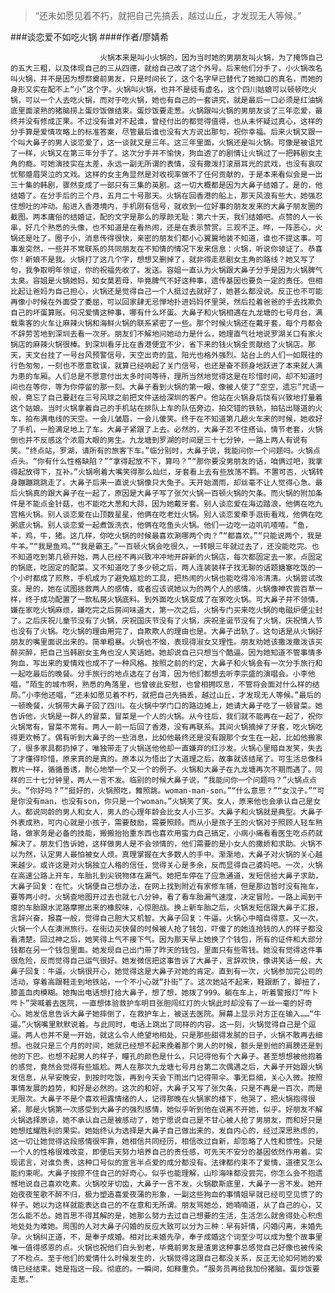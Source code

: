 > “还未如愿见着不朽，就把自己先搞丢，越过山丘，才发现无人等候。”

###谈恋爱不如吃火锅
####作者/廖婧希

						火锅本来是叫小火锅的，因为当时她的男朋友叫火锅，为了掩饰自己的五大三粗，以及体现自己的三从四德，就给自己改了这个外号。后来他们分手了，小火锅改名叫火锅，并不是因为想祭奠前男友，只是时间长了，这个名字早已替代了她拗口的真名，而她的身形又实在配不上“小”这个字。火锅叫火锅，也并不是徒有虚名，这个四川姑娘可以顿顿吃火锅，可以一个人去吃火锅，而对于吃火锅，她也有自己的一套讲究，就是最后一口必须是红油锅底里面滚熟的猪脑捞上蛋炒饭做结束。蛋炒饭要走葱。火锅跟叫火锅的男朋友谈了三年恋爱，最终并没有修成正果。不过没有谁对不起谁，曾经付出的都觉得值得，也从未怀疑过真心，这样的分手算是爱情攻略上的标准答案，尽管最后谁也没有大方说出那句，祝你幸福。后来火锅又跟一个叫大鼻子的男人谈恋爱了，这一谈就又是三年。这三年里面，火锅还是叫火锅。可像是被诅咒了一样，火锅又在第三年分手了。这次分手并不愉快，狗血透了的剧情让火锅过了一把韩剧女主角的瘾。可她演技实在太差，永远一副无所谓的表情，没有撒泼打滚扇耳光的武戏，也没有哀叹忧郁蹙眉哭泣的文戏。这样的女主角显然是对收视率做不了任何贡献的，于是本来看似会是一出三十集的韩剧，骤然变成了一部只有三集的英剧。这一切大概都是因为大鼻子结婚了。是的，他结婚了。在分手后的三个月，五月二十号那天。火锅在回香港的船上，那天风浪有些大，她强忍住想吐的冲动。船进入香港境内，手机刚有信号，就收到一位好事的朋友发来的大鼻子朋友圈的截图。两本庸俗的结婚证，配的文字是那么的厚颜无耻：第六十天，我们结婚吧。点赞的人一长串，好几个熟悉的头像，也不知道是在看热闹，还是在表示赞赏。三观不正。哗，一阵恶心，火锅还是吐了。圈子小，消息传得很快，亲密的朋友们都小心翼翼地装不知道，谁也不提这事。可事发突然，一些并不常联系的共同朋友在不知情的情况下发来信息：火锅，听说你领证了。恭喜你！新娘不是我。火锅打了这几个字，想想又删掉了，就非得走悲剧女主角的路线？她又写了句，我争取明年领证，你的祝福先收了。发送。容姐一直认为火锅跟大鼻子分手是因为火锅脾气太臭。容姐是火锅她妈，知女莫若母，毕竟脾气不好这种事，遗传基因也要负一定的责任。但相比起让爸妈为自己担心，火锅还是觉得自己一个人挺过去就好了，她甚么都没说。反正也不可能再像小时候在外面受了委屈，可以回家肆无忌惮地扑进妈妈怀里哭，然后拉着爸爸的手去找欺负自己的坏蛋算账。何况爱情这种事，哪有什么坏蛋。大鼻子和火锅相遇在九龙塘的七号月台，满载乘客的火车让麻辣火锅和海鲜火锅的联系紧密了一些。那个时候火锅还在戴牙套，每个月都会不辞劳苦地到深圳去看一次牙。朋友们不解地问她动力是什么，她理直气壮地说罗湖关口有家火锅店的麻辣火锅很棒。到深圳看牙比在香港便宜不少，省下来的钱火锅全贡献给了火锅店。那天，天文台挂了一号台风预警信号，天空出奇的蓝，阳光也格外强烈。站台上的人们一如既往的行色匆匆，一刻也不愿意耽误，就算已经响起了关门信号，也还是奋不顾身地跃进了本来就人满为患的车厢。人们总是不愿意付出太多时间等待，理所当然地觉得这是在珍惜时间，却不知道时间也在等你，等为你停留的那一刻。大鼻子看到火锅的第一眼，像被人使了“空空，遗忘”咒语一般，竟忘了自己要赶在三号风球之前把文件送给深圳的客户。他站在火锅身后饶有兴致地打量着这个姑娘。当时火锅拿着自己的手机站在排队上车的队伍旁边，拍交错的铁轨，拍钻出隧道的火车，拍布满电线的天空。一会儿皱眉，一会儿傻笑。终于在不知道第几趟火车来的时候，她收好了手机，一脸满足地上了车。大鼻子紧跟了上去。必然的，大鼻子忍不住搭讪，情节老套，火锅倒也并不反感这个浓眉大眼的男生。九龙塘到罗湖的时间是三十七分钟，一路上两人有说有笑。“终点站，罗湖，请所有的旅客下车。”临分别时，大鼻子说，我能问你一个问题吗。火锅点点头。“你有什么性格缺陷？”“拿得起放不下，算吗？”“那你要没男朋友的话，咱俩过吧，我拿得起放得下，互补。”火锅咧着大嘴笑得那么灿烂，牙套看上去有些放荡不羁。不置可否，火锅转身蹦蹦跳跳走了。大鼻子后来一直说火锅像只大兔子。天开始滴雨，却丝毫不让人觉得心急。最后火锅真的跟大鼻子在一起了，原因是大鼻子写了张欠火锅一百顿火锅的欠条。而火锅的附加条件是不能点金针菇，也不能吃大葱和大蒜，因为她戴牙套。别人谈恋爱在海边踏浪，他俩在吃九宫格火锅。别人谈恋爱在山顶数星星，他俩在吃老灶火锅。别人谈恋爱牵手逛街看戏，他俩在吃粥底火锅。别人谈恋爱一起煮饭洗衣，他俩在吃鱼头火锅。他们一边吃一边叽叽喳喳。“鱼，羊，鸡，牛，猪。这几样，你吃火锅的时候最喜欢涮哪两个肉？”“都喜欢。”“只能说两个，我是牛羊。”“我是鱼鸡。”“我是霸王。”一百顿火锅会吃很久，一转眼三年就过去了，还没能吃完。也不知道吃到第几顿开始，两人已经不再兴致冲冲地开辟新的火锅店，每次都固定去一家，点固定的锅底，吃固定的配菜。又不知道吃了多少顿之后，两人连装装样子找无聊的话题搪塞吃饭的一个小时都成了煎熬，手机成为了避免尴尬的工具，把热闹的火锅也能吃得冷冷清清。火锅尝试改变。是的，她在试图拯救两人的感情，或者应该说她以为的两个人的感情。火锅像神农尝百草一样，终于成功配置了一款私房火锅底料。到外面吃火锅变成了在家吃火锅。可大鼻子并不领情，嫌在家吃火锅麻烦，嫌吃完之后房间味道大，第一次之后，火锅专门买来吃火锅的电磁炉便尘封了。之后庆祝儿童节没有了火锅，庆祝国庆节没有了火锅，庆祝圣诞节没有了火锅，庆祝情人节也没有了火锅。吃火锅的理由用完了，自欺欺人的理由也是。大鼻子出轨了。这句话是从火锅好朋友的嘴里面说出来的。简单粗暴。火锅也不恼，表现得淑女又理性。朋友劝她该撒泼撒泼该买醉买醉，把自己当韩剧女主角也没人笑话她。她却说自己只想当个酷逼。因为她知道不管事情多狗血，写出来的爱情戏也成不了一种风格。按照之前的约定，大鼻子和火锅会有一次分手旅行和一起吃最后的晚餐。分手旅行的地点选在了台湾，因为他们都想去听李宗盛的演唱会。小李他唱，“陌生的城市啊，熟悉的角落里，也曾彼此安慰，也曾相拥叹息，不管将会面对什么样的结局。”小李他还唱，“还未如愿见着不朽，就把自己先搞丢，越过山丘，才发现无人等候。”最后的一顿晚餐，火锅带大鼻子回了四川。在火锅中学门口的路边摊上，她请大鼻子吃了一顿冒菜。她告诉他，火锅是一群人的冒菜，冒菜是一个人的火锅。从今往后，我们就不能再在一起了，祝你火锅常有，冒菜不常有。两人一前一后回了香港，没有再联系。其间火锅摘掉了牙套，吃火锅吃得更欢畅了。偶有听到大鼻子的一些消息，比如他最终还是没有跟那个女生在一起，比如他搬家了，很多家具都扔掉了，唯独带走了火锅送他他却一直嫌弃的红沙发。火锅心里暗自发笑，失去了才懂得珍惜，原来真的是真的。原本以为悟出了大道理之后，故事就该结尾了。可生活总像科教片一样，循循善诱，耐心地举一个又一个的例子。火锅和大鼻子在九龙塘再次不期而遇了。同样的三十七分钟里，两人一言不发。临别的时候大鼻子说，“我能问你一个问题吗？”火锅点点头。“你好吗？”“挺好的，火锅照吃，舞照跳。woman-man-son。”“什么意思？”“女汉子。”“可是你没有man，也没有son，你只是一个woman。”火锅笑了笑。女人，原来他也会承认自己是女人。都说同龄的男人和女人，男人的心理年龄会比女人小三岁。大鼻子和火锅就是典型。大鼻子外表成熟，可内心就是小孩子，需要鼓励，需要照顾。而从小是孩子王的火锅对于照顾人轻车熟路，做家务是必备的技能，搬搬抬抬重东西也喜欢用蛮力自己搞定，小病小痛看看医生吃点药就解决了。朋友们告诉她，这样做男人是不会领情的，他们需要的是小女人的撒娇和求助。火锅不以为然，认定男人最怕被女人烦。真理掌握在大多数人的手中。渐渐地，大鼻子对火锅的关心越来越少。或许这是对火锅独立人格的信任，觉得关心是多余，反而显得自己婆妈吧。一次，火锅在高速公路上开车，车胎扎到尖锐物体在漏气。她把车停在了应急通道，发短信给大鼻子求助，大鼻子回复：在忙。火锅便自己想办法，在网上找到附近有家修车铺，但是那边暂时没有拖车，要等两小时。火锅查地图开过去也就七八分钟，看了看车胎漏气速度，决定冒险。一路上闻到干瘪的车胎跟水泥路摩擦出来的橡胶味，心惊胆战。换上新车胎之后，火锅发短信跟大鼻子汇报，言辞兴奋，报喜一般，觉得自己胆大又机智。大鼻子回复：牛逼。火锅心中暗自得意。又一次，火锅一个人在澳洲旅行。在街边买快餐的时候被人抢了钱包，吓傻了的她连抢钱的人的样子都没看清楚。回过神之后，她笑得上气不接下气。因为那天早上她换了个钱包，所有的证件和大部分钱都在另一个钱包里面。她发现自己出门带了昨天的钱包，里面只有些零钱。她没有觉得这件事很危险，反而觉得自己运气很好。她发微信把这事告诉了大鼻子，言辞欢快，像讲笑话一般，大鼻子回复：牛逼。火锅很开心，她觉得这是大鼻子对她的肯定。直到有一次，火锅参加完公司的活动，穿着高跟鞋走到地铁站，一个不小心就“扑街”了。这次她站不起来，鞋跟断了，脚扭了，膝盖血肉模糊。她掏出电话想打给大鼻子，想了想，她拨了999。躺在车上，听着警报灯“哔卜哔卜”哭喊着去医院，一直想体验救护车明目张胆闯红灯的火锅此时却没有了一丝一毫的好奇心。她发信息告诉大鼻子她摔倒了，在救护车上，被送去医院。屏幕上显示对方正在输入……“牛逼。”火锅嘴里默默说着。与此同时，电话上跳出了同样的内容。这一刻，火锅觉得自己是个逗逼。两人也并不是一开始，就这么令人绝望地相处，只是那些甜得发腻的日子，火锅不敢再去细想。也就只是三个月的时间，她就已经想不起来挽着那个男人的时候，额头是到他的肩膀还是到他的下巴。也想不起男人的样子，瞳孔的颜色是什么，只记得他有个大鼻子。甚至想想被他抱着的感觉，竟然会觉得有些尴尬。两人在那次九龙塘七号月台第二次偶遇之后，大鼻子开始跟火锅发信息，从早安晚安，到按时吃饭，再到今天会下雨出门记得带伞。事无巨细，关心入微。按照事情发展的趋势，和好是必然的。这次的和好，大鼻子又写了张欠条，只是不再是一百次，而是无限次。大鼻子不是个喜欢袒露情绪的人，记得那晚在火锅家的楼下，他哭了，把火锅抱得很紧。那是火锅第一次感受到大鼻子的强烈感情，她似乎听到他在说离不开她，似乎。好朋友不解火锅选择原谅，她不承认自己是被感动了，她宁愿说自己是不甘心被人抢了男朋友，而和好只是她想炫耀胜利的果实。她始终认为选择是大鼻子自己做出来的，发自内心的，经过深思熟虑的，这一切让她觉得这段感情很牢靠，她相信共同经历，相信改过自新，却忽略了人性和惯性。只是一个人的性格很难改变，即便后天努力培养自己的责任感，可先天不安分的基因依然作用着。实现诺言，对谁负责，这种口号似的宣言半点爱的成分都没有。法律都约束不了爱情，道德又怎么能约束呢。大鼻子按捺不住自己的好奇心。似乎也能理解，山珍海味都没尝完，你怎么会不抱遗憾地说自己喜欢吃素。火锅咬牙切齿，大鼻子一言不发，火锅歇斯底里，大鼻子一言不发。她开始夜夜笙歌不醉不归，极力塑造喜爱夜蒲的形象，一副这些狗血的事情姐早就已经司空见惯了的样子。她以为这样就能表达自己的不在意和无所谓。朋友骂她怂，她喃喃道，从了自己的心，又怎么能不怂。她百思不得其解的是，她那么努力去过自己想要的生活，生活怎么就舍得处心积虑地处处为难她。周围的人对大鼻子闪婚的反应大致可以分为三种：早有奸情，闪婚闪离，未婚先孕。火锅纠正道，不，是奉子成婚。相对比未婚先孕，奉子成婚这个词至少可以成为整个故事里唯一值得感恩的点。火锅也祝他们白头到老，毕竟前男友是渣男这种事总感觉自己好像也被传染了不检点。至于他们的爱情什么时候发生的，火锅觉得这跟自己都没关系，反正无论如何她的爱情已经结束。她是指这一段。彻底的。一瞬间，如释重负。“服务员再给我加份猪脑。蛋炒饭要走葱。”			  		